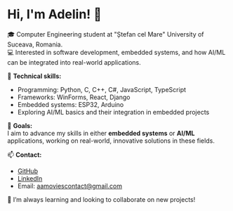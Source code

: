 # Hi, I'm Adelin! 👋

🎓 Computer Engineering student at "Ștefan cel Mare" University of Suceava, Romania.  
💻 Interested in software development, embedded systems, and how AI/ML can be integrated into real-world applications.

🔧 **Technical skills:**  
- Programming: Python, C, C++, C#, JavaScript, TypeScript  
- Frameworks: WinForms, React, Django  
- Embedded systems: ESP32, Arduino  
- Exploring AI/ML basics and their integration in embedded projects

🚀 **Goals:**  
I aim to advance my skills in either **embedded systems** or **AI/ML** applications, working on real-world, innovative solutions in these fields.

📫 **Contact:**  
- [GitHub](https://github.com/adelinprelipcean)  
- [LinkedIn](https://www.linkedin.com/in/adelin-prelipcean-37a2211a0/)  
- Email: aamoviescontact@gmail.com

🌟 I’m always learning and looking to collaborate on new projects!


